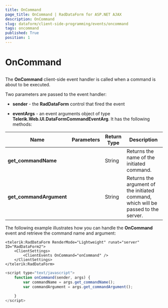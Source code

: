 ```yaml
---
title: OnCommand
page_title: OnCommand | RadDataForm for ASP.NET AJAX 
description: OnCommand
slug: dataform/client-side-programming/events/oncommand
tags: oncommand
published: True
position: 1
---
```


# OnCommand



## 

The **OnCommand** client-side event handler is called when a command is about to be executed.

Two parameters are passed to the event handler:

* **sender** - the **RadDataForm** control that fired the event

* **eventArgs** - an event arguments object of type **Telerik.Web.UI.DataFormCommandEventArg**. It has the following methods:


| Name | Parameters | Return Type | Description |
| ------ | ------ | ------ | ------ |
| **get_commandName** ||String|Returns the name of the initiated command.|
| **get_commandArgument** ||String|Returns the argument of the initiated command, which will be passed to the server.|

The following example illustrates how you can handle the **OnCommand** event and retrieve the command name and argument:

````ASPNET
<telerik:RadDataForm RenderMode="Lightweight" runat="server" ID="RadDataForm2">
    <ClientSettings>
        <ClientEvents OnCommand="onCommand" />
    </ClientSettings>
</telerik:RadDataForm>
````



````JavaScript
<script type="text/javascript">
    function onCommand(sender, args) {
        var commandName = args.get_commandName();
        var commandArgument = args.get_commandArgument();

    }
</script>
````


